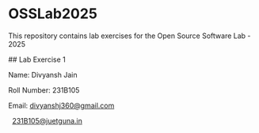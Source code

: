 # OSSLab2025

This repository contains lab exercises for the Open Source Software Lab - 2025



\## Lab Exercise 1

Name: Divyansh Jain

Roll Number: 231B105

Email: divyanshj360@gmail.com

&nbsp;      231B105@juetguna.in

<Solution code to part F>

